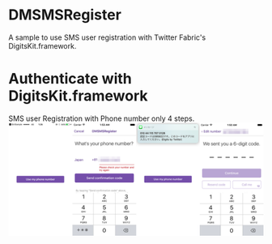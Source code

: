 # DMSMSRegister
A sample to use SMS user registration with Twitter Fabric's DigitsKit.framework.

# Authenticate with DigitsKit.framework
SMS user Registration with Phone number only 4 steps.
![Tutrial Image](https://raw.githubusercontent.com/masuhara/DMSMSRegister/master/DMSMSRegister/Tutrial/tutrial%402x.png)
